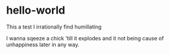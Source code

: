 # hello-world
This a test I irrationally find humillating

I wanna sqeeze a chick 'till it explodes and it not being cause of unhappiness later in any way.
